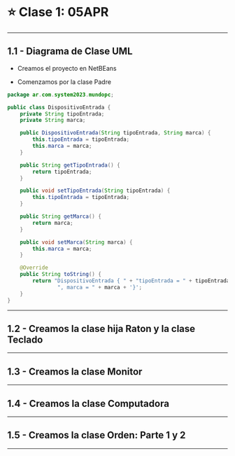 # :star: Clase 1: 05APR

---

## 1.1 - Diagrama de Clase UML 

- Creamos el proyecto en NetBEans

- Comenzamos por la clase Padre

```Java
package ar.com.system2023.mundopc;

public class DispositivoEntrada {
    private String tipoEntrada;
    private String marca;

    public DispositivoEntrada(String tipoEntrada, String marca) {
        this.tipoEntrada = tipoEntrada;
        this.marca = marca;
    }

    public String getTipoEntrada() {
        return tipoEntrada;
    }

    public void setTipoEntrada(String tipoEntrada) {
        this.tipoEntrada = tipoEntrada;
    }

    public String getMarca() {
        return marca;
    }

    public void setMarca(String marca) {
        this.marca = marca;
    }

    @Override
    public String toString() {
        return "DispositivoEntrada { " + "tipoEntrada = " + tipoEntrada + 
                ", marca = " + marca + '}';
    } 
}
```

--- 

## 1.2 - Creamos la clase hija Raton y la clase Teclado 

--- 

## 1.3 - Creamos la clase Monitor 

--- 

## 1.4 - Creamos la clase Computadora 

--- 

## 1.5 - Creamos la clase Orden: Parte 1 y 2

---
